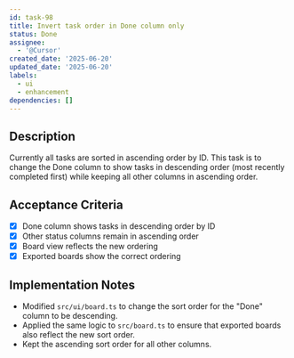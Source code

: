 ```yaml
---
id: task-98
title: Invert task order in Done column only
status: Done
assignee:
  - '@Cursor'
created_date: '2025-06-20'
updated_date: '2025-06-20'
labels:
  - ui
  - enhancement
dependencies: []
---
```


## Description

Currently all tasks are sorted in ascending order by ID. This task is to change the Done column to show tasks in descending order (most recently completed first) while keeping all other columns in ascending order.

## Acceptance Criteria

- [x] Done column shows tasks in descending order by ID
- [x] Other status columns remain in ascending order
- [x] Board view reflects the new ordering
- [x] Exported boards show the correct ordering

## Implementation Notes

- Modified `src/ui/board.ts` to change the sort order for the "Done" column to be descending.
- Applied the same logic to `src/board.ts` to ensure that exported boards also reflect the new sort order.
- Kept the ascending sort order for all other columns.
